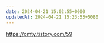```yaml
---
date: 2024-04-21 15:02:55+0000
updatedAt: 2024-04-21 15:23:53+5080
---
```

https://omty.tistory.com/59